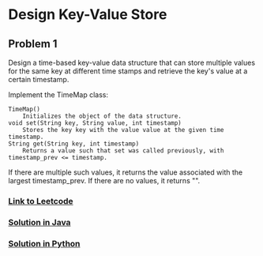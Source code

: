 # Design Key-Value Store

## Problem 1

Design a time-based key-value data structure that can store multiple values for the same key at different time stamps and retrieve the key's value at a certain timestamp.

Implement the TimeMap class:

    TimeMap() 
        Initializes the object of the data structure.
    void set(String key, String value, int timestamp) 
        Stores the key key with the value value at the given time timestamp.
    String get(String key, int timestamp) 
        Returns a value such that set was called previously, with timestamp_prev <= timestamp. 

If there are multiple such values, it returns the value associated with the largest timestamp_prev. 
If there are no values, it returns "".


### [Link to Leetcode](https://leetcode.com/problems/time-based-key-value-store/)
### [Solution in Java](Solution.java#L5)
### [Solution in Python](solution.py#L5)

